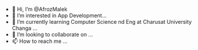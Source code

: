 - 👋 Hi, I’m @AfrozMalek
- 👀 I’m interested in App Development...
- 🌱 I’m currently learning Computer Science nd Eng at Charusat University Changa ...
- 💞️ I’m looking to collaborate on ...
- 📫 How to reach me ...

<!---
AfrozMalek/AfrozMalek is a ✨ special ✨ repository because its `README.md` (this file) appears on your GitHub profile.
You can click the Preview link to take a look at your changes.
--->
